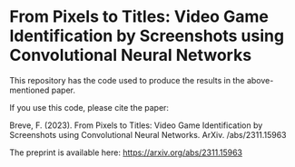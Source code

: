 # From Pixels to Titles: Video Game Identification by Screenshots using Convolutional Neural Networks

This repository has the code used to produce the results in the above-mentioned paper.

If you use this code, please cite the paper:

Breve, F. (2023). From Pixels to Titles: Video Game Identification by Screenshots using Convolutional Neural Networks. ArXiv. /abs/2311.15963

The preprint is available here:
https://arxiv.org/abs/2311.15963
